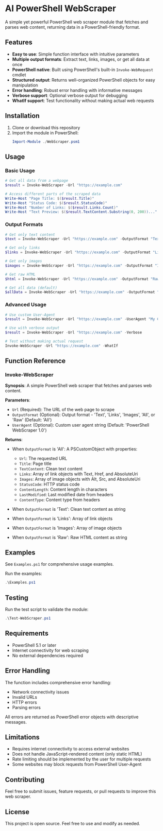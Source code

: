 # AI PowerShell WebScraper

A simple yet powerful PowerShell web scraper module that fetches and parses web content, returning data in a PowerShell-friendly format.

## Features

- **Easy to use**: Simple function interface with intuitive parameters
- **Multiple output formats**: Extract text, links, images, or get all data at once
- **PowerShell native**: Built using PowerShell's built-in `Invoke-WebRequest` cmdlet
- **Structured output**: Returns well-organized PowerShell objects for easy manipulation
- **Error handling**: Robust error handling with informative messages
- **Verbose support**: Optional verbose output for debugging
- **WhatIf support**: Test functionality without making actual web requests

## Installation

1. Clone or download this repository
2. Import the module in PowerShell:
   ```powershell
   Import-Module ./WebScraper.psm1
   ```

## Usage

### Basic Usage

```powershell
# Get all data from a webpage
$result = Invoke-WebScraper -Url "https://example.com"

# Access different parts of the scraped data
Write-Host "Page Title: $($result.Title)"
Write-Host "Status Code: $($result.StatusCode)"
Write-Host "Number of Links: $($result.Links.Count)"
Write-Host "Text Preview: $($result.TextContent.Substring(0, 200))..."
```

### Output Formats

```powershell
# Get only text content
$text = Invoke-WebScraper -Url "https://example.com" -OutputFormat "Text"

# Get only links
$links = Invoke-WebScraper -Url "https://example.com" -OutputFormat "Links"

# Get only images
$images = Invoke-WebScraper -Url "https://example.com" -OutputFormat "Images"

# Get raw HTML
$html = Invoke-WebScraper -Url "https://example.com" -OutputFormat "Raw"

# Get all data (default)
$allData = Invoke-WebScraper -Url "https://example.com" -OutputFormat "All"
```

### Advanced Usage

```powershell
# Use custom User-Agent
$result = Invoke-WebScraper -Url "https://example.com" -UserAgent "My Custom Bot 1.0"

# Use with verbose output
$result = Invoke-WebScraper -Url "https://example.com" -Verbose

# Test without making actual request
Invoke-WebScraper -Url "https://example.com" -WhatIf
```

## Function Reference

### Invoke-WebScraper

**Synopsis**: A simple PowerShell web scraper that fetches and parses web content.

**Parameters**:
- `Url` (Required): The URL of the web page to scrape
- `OutputFormat` (Optional): Output format - 'Text', 'Links', 'Images', 'All', or 'Raw' (Default: 'All')
- `UserAgent` (Optional): Custom user agent string (Default: 'PowerShell WebScraper 1.0')

**Returns**:
- When `OutputFormat` is 'All': A PSCustomObject with properties:
  - `Url`: The requested URL
  - `Title`: Page title
  - `TextContent`: Clean text content
  - `Links`: Array of link objects with Text, Href, and AbsoluteUri
  - `Images`: Array of image objects with Alt, Src, and AbsoluteUri
  - `StatusCode`: HTTP status code
  - `ContentLength`: Content length in characters
  - `LastModified`: Last modified date from headers
  - `ContentType`: Content type from headers

- When `OutputFormat` is 'Text': Clean text content as string
- When `OutputFormat` is 'Links': Array of link objects
- When `OutputFormat` is 'Images': Array of image objects
- When `OutputFormat` is 'Raw': Raw HTML content as string

## Examples

See `Examples.ps1` for comprehensive usage examples.

Run the examples:
```powershell
.\Examples.ps1
```

## Testing

Run the test script to validate the module:
```powershell
.\Test-WebScraper.ps1
```

## Requirements

- PowerShell 5.1 or later
- Internet connectivity for web scraping
- No external dependencies required

## Error Handling

The function includes comprehensive error handling:
- Network connectivity issues
- Invalid URLs
- HTTP errors
- Parsing errors

All errors are returned as PowerShell error objects with descriptive messages.

## Limitations

- Requires internet connectivity to access external websites
- Does not handle JavaScript-rendered content (only static HTML)
- Rate limiting should be implemented by the user for multiple requests
- Some websites may block requests from PowerShell User-Agent

## Contributing

Feel free to submit issues, feature requests, or pull requests to improve this web scraper.

## License

This project is open source. Feel free to use and modify as needed.